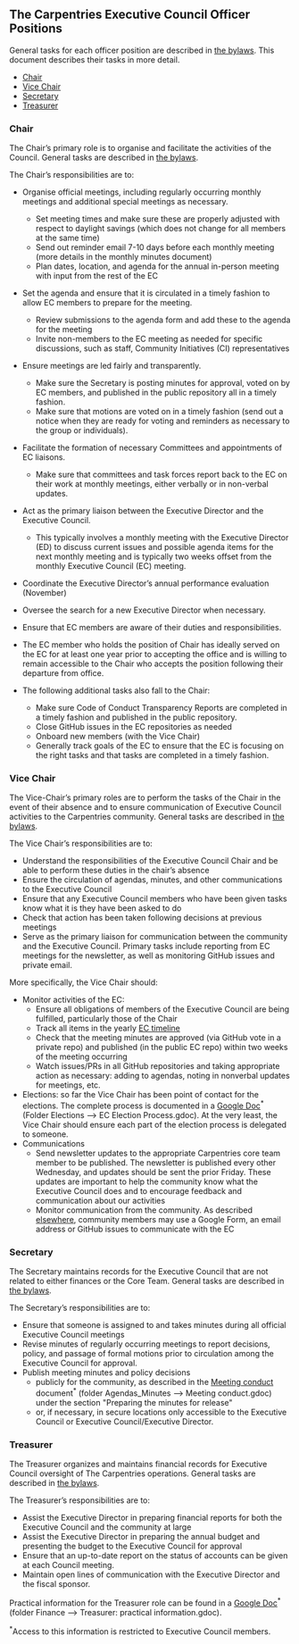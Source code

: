 ## The Carpentries Executive Council Officer Positions

General tasks for each officer position are described in
[the bylaws](https://docs.carpentries.org/topic_folders/governance/bylaws.html#executive-council).
This document describes their tasks in more detail.


* [Chair](#chair)
* [Vice Chair](#vice_chair)
* [Secretary](#secretary)
* [Treasurer](#treasurer)

### Chair

The Chair’s primary role is to organise and facilitate the activities of the Council. General tasks are described in
[the bylaws](https://docs.carpentries.org/topic_folders/governance/bylaws.html#executive-council).

The Chair’s responsibilities are to:

* Organise official meetings, including regularly occurring monthly meetings and additional special meetings as necessary.
  * Set meeting times and make sure these are properly adjusted with respect to daylight savings (which does not change for all members at the same time)
  * Send out reminder email 7-10 days before each monthly meeting (more details in the monthly minutes document)
  * Plan dates, location, and agenda for the annual in-person meeting with input from the rest of the EC
* Set the agenda and ensure that it is circulated in a timely fashion to allow EC members to prepare for the meeting.
  * Review submissions to the agenda form and add these to the agenda for the meeting
  * Invite non-members to the EC meeting as needed for specific discussions, such as staff, Community Initiatives (CI) representatives
* Ensure meetings are led fairly and transparently.
  * Make sure the Secretary is posting minutes for approval, voted on by EC members, and published in the public repository all in a timely fashion.
  * Make sure that motions are voted on in a timely fashion (send out a notice when they are ready for voting and reminders as necessary to the group or individuals).
* Facilitate the formation of necessary Committees and appointments of EC liaisons.
  * Make sure that committees and task forces report back to the EC on their work at monthly meetings, either verbally or in non-verbal updates.
* Act as the primary liaison between the Executive Director and the Executive Council.
  * This typically involves a monthly meeting with the Executive Director (ED) to discuss current issues and possible agenda items for the next monthly meeting and is typically two weeks offset from the monthly Executive Council (EC) meeting.
* Coordinate the Executive Director’s annual performance evaluation (November)
* Oversee the search for a new Executive Director when necessary.
* Ensure that EC members are aware of their duties and responsibilities.
* The EC member who holds the position of Chair has ideally served on the EC for at least one year prior to accepting the office and is willing to remain accessible to the Chair who accepts the position following their departure from office.

* The following additional tasks also fall to the Chair:
  * Make sure Code of Conduct Transparency Reports are completed in a timely fashion and published in the public repository.
  * Close GitHub issues in the EC repositories as needed
  * Onboard new members (with the Vice Chair)
  * Generally track goals of the EC to ensure that the EC is focusing on the right tasks and that tasks are completed in a timely fashion.

### Vice Chair

The Vice-Chair’s primary roles are to perform the tasks of the Chair in the event of their absence and to ensure communication
of Executive Council activities to the Carpentries community. General tasks are described in
[the bylaws](https://docs.carpentries.org/topic_folders/governance/bylaws.html#vice-chair).

The Vice Chair’s responsibilities are to:

* Understand the responsibilities of the Executive Council Chair and be able to perform these duties in the chair’s absence
* Ensure the circulation of agendas, minutes, and other communications to the Executive Council
* Ensure that any Executive Council members who have been given tasks know what it is they have been asked to do
* Check that action has been taken following decisions at previous meetings
* Serve as the primary liaison for communication between the community and the Executive Council. Primary tasks include reporting from EC meetings for the newsletter, as well as monitoring GitHub issues and private email.

More specifically, the Vice Chair should:

* Monitor activities of the EC:
  * Ensure all obligations of members of the Executive Council are being fulfilled, particularly those of the Chair
  * Track all items in the yearly [EC timeline](https://docs.carpentries.org/topic_folders/governance/executive-council.html#yearly-timeline
)
  * Check that the meeting minutes are approved (via GitHub vote in a private repo) and published (in the public EC repo) within two weeks of the meeting occurring
  * Watch issues/PRs in all GitHub repositories and taking appropriate action as necessary: adding to agendas, noting in nonverbal updates for meetings, etc.
* Elections: so far the Vice Chair has been point of contact for the elections. The complete process is documented in a <u>Google Doc</u><sup>*</sup> (Folder Elections --> EC Election Process.gdoc). At the very least, the Vice Chair should ensure each part of the election process is delegated to someone.
* Communications
  * Send newsletter updates to the appropriate Carpentries core team member to be published. The newsletter is published every other Wednesday, and updates should be sent the prior Friday. These updates are important to help the community know what the Executive Council does and to encourage feedback and communication about our activities
  * Monitor communication from the community. As described [elsewhere](https://docs.carpentries.org/topic_folders/governance/executive-council.html#communication), community members may use a Google Form, an email address or GitHub issues to communicate with the EC

### Secretary

The Secretary maintains records for the Executive Council that are not related to either finances or the Core Team. General tasks are described in
[the bylaws](https://docs.carpentries.org/topic_folders/governance/bylaws.html#secretary).

The Secretary’s responsibilities are to:

* Ensure that someone is assigned to and takes minutes during all official Executive Council meetings
* Revise minutes of regularly occurring meetings to report decisions, policy, and passage of formal motions prior to
circulation among the Executive Council for approval.
* Publish meeting minutes and policy decisions
  * publicly for the community, as described in the <u>Meeting conduct</u> document<sup>*</sup> (folder Agendas_Minutes --> Meeting conduct.gdoc) under the section "Preparing the minutes for release"
  * or, if necessary, in secure locations only accessible to the Executive Council or Executive Council/Executive Director.

### Treasurer

The Treasurer organizes and maintains financial records for Executive Council oversight of The Carpentries operations. General tasks are
described in [the bylaws](https://docs.carpentries.org/topic_folders/governance/bylaws.html#treasurer).

The Treasurer’s responsibilities are to:

* Assist the Executive Director in preparing financial reports for both the Executive Council and the community at large
* Assist the Executive Director in preparing the annual budget and presenting the budget to the Executive Council for approval
* Ensure that an up-to-date report on the status of accounts can be given at each Council meeting.
* Maintain open lines of communication with the Executive Director and the fiscal sponsor.

Practical information for the Treasurer role can be found in a <u>Google Doc</u><sup>*</sup> (folder Finance --> Treasurer: practical information.gdoc).


<sup>*</sup>Access to this information is restricted to Executive Council members.
